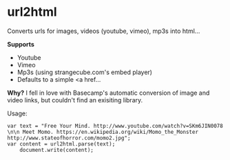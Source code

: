 url2html
========

Converts urls for images, videos (youtube, vimeo), mp3s into html... 

**Supports**
- Youtube
- Vimeo
- Mp3s (using strangecube.com's embed player)
- Defaults to a simple <a href...

**Why?** 
I fell in love with Basecamp's automatic conversion of image and video links, but couldn't find an exisiting library.  

Usage:

    var text = "Free Your Mind. http://www.youtube.com/watch?v=SKm6JIN0078 \n\n Meet Momo. https://en.wikipedia.org/wiki/Momo_the_Monster http://www.stateofhorror.com/momo2.jpg"; 
    var content = url2html.parse(text);
		document.write(content);
  
